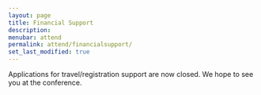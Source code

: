 ```yaml
---
layout: page
title: Financial Support
description: 
menubar: attend
permalink: attend/financialsupport/
set_last_modified: true
---
```


Applications for travel/registration support are now closed.  We hope to see you at the conference.

